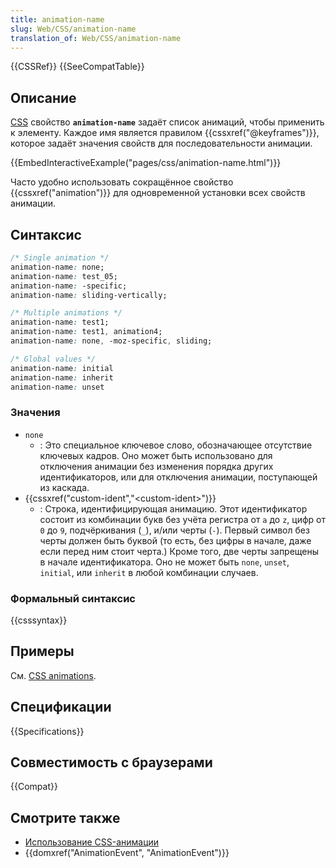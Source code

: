 ```yaml
---
title: animation-name
slug: Web/CSS/animation-name
translation_of: Web/CSS/animation-name
---
```


{{CSSRef}} {{SeeCompatTable}}

## Описание

[CSS](/ru/docs/CSS) свойство **`animation-name`** задаёт список анимаций, чтобы применить к элементу. Каждое имя является правилом {{cssxref("@keyframes")}}, которое задаёт значения свойств для последовательности анимации.

{{EmbedInteractiveExample("pages/css/animation-name.html")}}

Часто удобно использовать сокращённое свойство {{cssxref("animation")}} для одновременной установки всех свойств анимации.

## Синтаксис

```css
/* Single animation */
animation-name: none;
animation-name: test_05;
animation-name: -specific;
animation-name: sliding-vertically;

/* Multiple animations */
animation-name: test1;
animation-name: test1, animation4;
animation-name: none, -moz-specific, sliding;

/* Global values */
animation-name: initial
animation-name: inherit
animation-name: unset
```

### Значения

- `none`
  - : Это специальное ключевое слово, обозначающее отсутствие ключевых кадров. Оно может быть использовано для отключения анимации без изменения порядка других идентификаторов, или для отключения анимации, поступающей из каскада.
- {{cssxref("custom-ident","&lt;custom-ident&gt;")}}
  - : Строка, идентифицирующая анимацию. Этот идентификатор состоит из комбинации букв без учёта регистра от `a` до `z`, цифр от `0` до `9`, подчёркивания (`_`), и/или черты (`-`). Первый символ без черты должен быть буквой (то есть, без цифры в начале, даже если перед ним стоит черта.) Кроме того, две черты запрещены в начале идентификатора. Оно не может быть `none`, `unset`, `initial`, или `inherit` в любой комбинации случаев.

### Формальный синтаксис

{{csssyntax}}

## Примеры

См. [CSS animations](/ru/docs/Web/CSS/CSS_Animations/Using_CSS_animations).

## Спецификации

{{Specifications}}

## Совместимость с браузерами

{{Compat}}

## Смотрите также

- [Использование CSS-анимации](/ru/docs/Web/CSS/CSS_Animations/Using_CSS_animations)
- {{domxref("AnimationEvent", "AnimationEvent")}}
